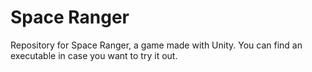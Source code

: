 # Space Ranger
Repository for Space Ranger, a game made with Unity. You can find an executable in case you want to try it out.
